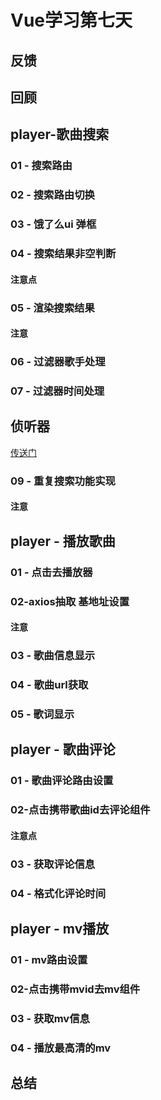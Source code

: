 # Vue学习第七天

## 反馈

## 回顾



## player-歌曲搜索

### 01 - 搜索路由



### 02 - 搜索路由切换



### 03 - 饿了么ui 弹框



### 04 - 搜索结果非空判断



#### 注意点

### 05 - 渲染搜索结果



#### 注意

### 06 - 过滤器歌手处理



### 07 - 过滤器时间处理



## 侦听器

[传送门](https://cn.vuejs.org/v2/guide/computed.html#%E4%BE%A6%E5%90%AC%E5%99%A8)



### 09 - 重复搜索功能实现



#### 注意



## player - 播放歌曲

### 01 - 点击去播放器



### 02-axios抽取 基地址设置



#### 注意

### 03 - 歌曲信息显示



### 04 - 歌曲url获取



### 05 - 歌词显示



## player - 歌曲评论



### 01 - 歌曲评论路由设置



### 02-点击携带歌曲id去评论组件



#### 注意点

### 03 - 获取评论信息



### 04 - 格式化评论时间



## player - mv播放



### 01 - mv路由设置 



### 02-点击携带mvid去mv组件



### 03 - 获取mv信息 



### 04 - 播放最高清的mv



## 总结















